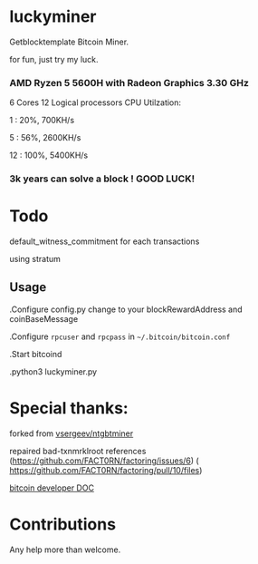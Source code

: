 # luckyminer

  Getblocktemplate Bitcoin Miner.
  
  for fun, just try my luck.
  
### AMD Ryzen 5 5600H with Radeon Graphics 3.30 GHz 

6 Cores 12 Logical processors CPU Utilzation: 

  1  :  20%,  700KH/s 
  
  5  :  56%, 2600KH/s
  
  12 : 100%, 5400KH/s

###  3k years can solve a block ! GOOD LUCK!


# Todo

  default_witness_commitment for each transactions
  
  using stratum


## Usage

 .Configure config.py change to your blockRewardAddress and coinBaseMessage
 
 .Configure `rpcuser` and `rpcpass` in `~/.bitcoin/bitcoin.conf`
 
 .Start bitcoind
 
 .python3 luckyminer.py 


# Special thanks:
forked from [vsergeev/ntgbtminer](https://github.com/vsergeev/ntgbtminer)

repaired bad-txnmrklroot references   (https://github.com/FACT0RN/factoring/issues/6) (                                 https://github.com/FACT0RN/factoring/pull/10/files)
                                      
[bitcoin developer DOC](https://developer.bitcoin.org/reference/rpc/getblocktemplate.html)

# Contributions

Any help more than welcome.

